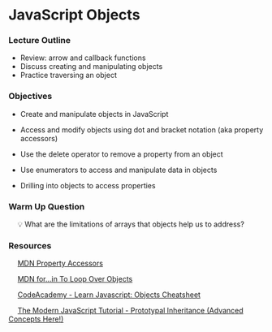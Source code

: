 # JavaScript Objects

### Lecture Outline

- Review: arrow and callback functions
- Discuss creating and manipulating objects
- Practice traversing an object 

### Objectives

- Create and manipulate objects in JavaScript

- Access and modify objects using dot and bracket notation (aka property accessors)

- Use the delete operator to remove a property from an object

- Use enumerators to access and manipulate data in objects

- Drilling into objects to access properties

### Warm Up Question

&emsp; 💡 What are the limitations of arrays that objects help us to address?

### Resources

&emsp; [MDN Property Accessors](https://developer.mozilla.org/en-US/docs/Web/JavaScript/Reference/Operators/Property_accessors)

&emsp; [MDN for...in To Loop Over Objects](https://developer.mozilla.org/en-US/docs/Web/JavaScript/Reference/Statements/for...in)

&emsp; [CodeAcademy - Learn Javascript: Objects Cheatsheet](https://www.codecademy.com/learn/game-dev-learn-javascript-objects/modules/game-dev-learn-javascript-objects/cheatsheet)

&emsp; [The Modern JavaScript Tutorial - Prototypal Inheritance (Advanced Concepts Here!)](https://javascript.info/prototype-inheritance)

